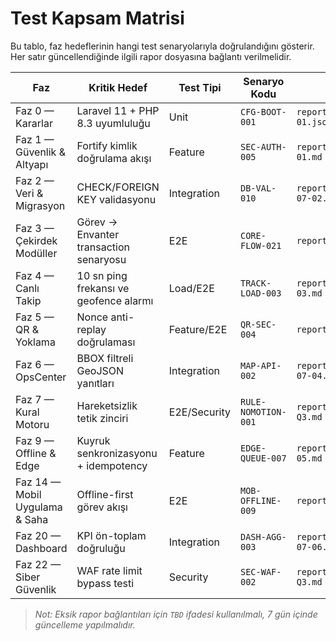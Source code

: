 # Test Kapsam Matrisi

Bu tablo, faz hedeflerinin hangi test senaryolarıyla doğrulandığını gösterir. Her satır güncellendiğinde ilgili rapor dosyasına bağlantı verilmelidir.

| Faz | Kritik Hedef | Test Tipi | Senaryo Kodu | Son Rapor |
| --- | --- | --- | --- | --- |
| Faz 0 — Kararlar | Laravel 11 + PHP 8.3 uyumluluğu | Unit | `CFG-BOOT-001` | `reports/unit/2024-07-01.json` |
| Faz 1 — Güvenlik & Altyapı | Fortify kimlik doğrulama akışı | Feature | `SEC-AUTH-005` | `reports/feature/2024-07-01.md` |
| Faz 2 — Veri & Migrasyon | CHECK/FOREIGN KEY validasyonu | Integration | `DB-VAL-010` | `reports/integration/2024-07-02.md` |
| Faz 3 — Çekirdek Modüller | Görev → Envanter transaction senaryosu | E2E | `CORE-FLOW-021` | `reports/e2e/v0.8.0.md` |
| Faz 4 — Canlı Takip | 10 sn ping frekansı ve geofence alarmı | Load/E2E | `TRACK-LOAD-003` | `reports/load/2024-07-03.md` |
| Faz 5 — QR & Yoklama | Nonce anti-replay doğrulaması | Feature/E2E | `QR-SEC-004` | `reports/e2e/v0.8.0.md` |
| Faz 6 — OpsCenter | BBOX filtreli GeoJSON yanıtları | Integration | `MAP-API-002` | `reports/integration/2024-07-04.md` |
| Faz 7 — Kural Motoru | Hareketsizlik tetik zinciri | E2E/Security | `RULE-NOMOTION-001` | `reports/security/2024-Q3.md` |
| Faz 9 — Offline & Edge | Kuyruk senkronizasyonu + idempotency | Feature | `EDGE-QUEUE-007` | `reports/feature/2024-07-05.md` |
| Faz 14 — Mobil Uygulama & Saha | Offline-first görev akışı | E2E | `MOB-OFFLINE-009` | `reports/e2e/v0.8.0.md` |
| Faz 20 — Dashboard | KPI ön-toplam doğruluğu | Integration | `DASH-AGG-003` | `reports/integration/2024-07-06.md` |
| Faz 22 — Siber Güvenlik | WAF rate limit bypass testi | Security | `SEC-WAF-002` | `reports/security/2024-Q3.md` |

> _Not: Eksik rapor bağlantıları için `TBD` ifadesi kullanılmalı, 7 gün içinde güncelleme yapılmalıdır._
